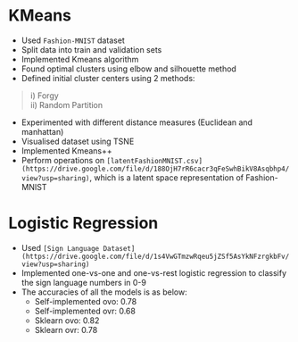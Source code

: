 # KMeans
- Used `Fashion-MNIST` dataset
- Split data into train and validation sets
- Implemented Kmeans algorithm
- Found optimal clusters using elbow and silhouette method
- Defined initial cluster centers using 2 methods:
> i) Forgy</br>
> ii) Random Partition
- Experimented with different distance measures (Euclidean and manhattan)
- Visualised dataset using TSNE
- Implemented Kmeans++
- Perform operations on `[latentFashionMNIST.csv](https://drive.google.com/file/d/188OjH7rR6cacr3qFeSwhBikV8Asqbhp4/view?usp=sharing)`, which is a latent space representation of Fashion-MNIST


# Logistic Regression
- Used `[Sign Language Dataset](https://drive.google.com/file/d/1s4VwGTmzwRqeu5jZSf5AsYkNFzrgkbFv/view?usp=sharing)`
- Implemented one-vs-one and one-vs-rest logistic regression to classify the sign language numbers in 0-9
- The accuracies of all the models is as below:
    - Self-implemented ovo: 0.78
    - Self-implemented ovr: 0.68
    - Sklearn ovo: 0.82
    - Sklearn ovr: 0.78